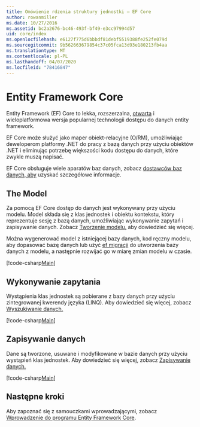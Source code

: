 ```yaml
---
title: Omówienie rdzenia struktury jednostki — EF Core
author: rowanmiller
ms.date: 10/27/2016
ms.assetid: bc2a2676-bc46-493f-bf49-e3cc97994d57
uid: core/index
ms.openlocfilehash: e6127f775d6bbbdf81debf5519388fe252fe079d
ms.sourcegitcommit: 9b562663679854c37c05fca13d93e180213fb4aa
ms.translationtype: MT
ms.contentlocale: pl-PL
ms.lasthandoff: 04/07/2020
ms.locfileid: "78416847"
---
```

# <a name="entity-framework-core"></a>Entity Framework Core

Entity Framework (EF) Core to lekka, rozszerzalna, [otwarta](https://github.com/aspnet/EntityFrameworkCore) i wieloplatformowa wersja popularnej technologii dostępu do danych entity framework.

EF Core może służyć jako maper obiekt-relacyjne (O/RM), umożliwiając deweloperom platformy .NET do pracy z bazą danych przy użyciu obiektów .NET i eliminując potrzebę większości kodu dostępu do danych, które zwykle muszą napisać.

EF Core obsługuje wiele aparatów baz danych, zobacz [dostawców baz danych, aby](providers/index.md) uzyskać szczegółowe informacje.

## <a name="the-model"></a>The Model

Za pomocą EF Core dostęp do danych jest wykonywany przy użyciu modelu. Model składa się z klas jednostek i obiektu kontekstu, który reprezentuje sesję z bazą danych, umożliwiając wykonywanie zapytań i zapisywanie danych. Zobacz [Tworzenie modelu,](modeling/index.md) aby dowiedzieć się więcej.

Można wygenerować model z istniejącej bazy danych, kod ręczny modelu, aby dopasować bazę danych lub użyć [ef migracji](managing-schemas/migrations/index.md) do utworzenia bazy danych z modelu, a następnie rozwijać go w miarę zmian modelu w czasie.

[!code-csharp[Main](../../samples/core/Intro/Model.cs)]

## <a name="querying"></a>Wykonywanie zapytania

Wystąpienia klas jednostek są pobierane z bazy danych przy użyciu zintegrowanej kwerendy języka (LINQ). Aby dowiedzieć się więcej, zobacz [Wyszukiwanie danych.](querying/index.md)

[!code-csharp[Main](../../samples/core/Intro/Program.cs#Querying)]

## <a name="saving-data"></a>Zapisywanie danych

Dane są tworzone, usuwane i modyfikowane w bazie danych przy użyciu wystąpień klas jednostek. Aby dowiedzieć się więcej, zobacz [Zapisywanie danych.](saving/index.md)

[!code-csharp[Main](../../samples/core/Intro/Program.cs#SavingData)]

## <a name="next-steps"></a>Następne kroki

Aby zapoznać się z samouczkami wprowadzającymi, zobacz [Wprowadzenie do programu Entity Framework Core](get-started/index.md).
